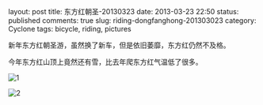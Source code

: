 layout: post
title: 东方红朝圣-20130323
date: 2013-03-23 22:50
status: published
comments: true
slug: riding-dongfanghong-201303023
category: Cyclone
tags: bicycle, riding, pictures

新年东方红朝圣游，虽然换了新车，但是依旧萎靡，东方红仍然不及格。

今年东方红山顶上竟然还有雪，比去年爬东方红气温低了很多。

![1](https://lh5.googleusercontent.com/-wo9lZZGE5OE/UVqfQRKh_yI/AAAAAAAAKZU/g-gm0mDKaLo/s640/B388B70B-76FD-4C0A-A1AD-DF301D54AFFE.JPG)

![2](https://lh6.googleusercontent.com/-0PgI4hcu_t8/UVqfQVBSlNI/AAAAAAAAKZM/09ghFONqRJE/s640/B3B26C3C-B234-4C16-AF43-7BB1D9ED13BB.JPG)
